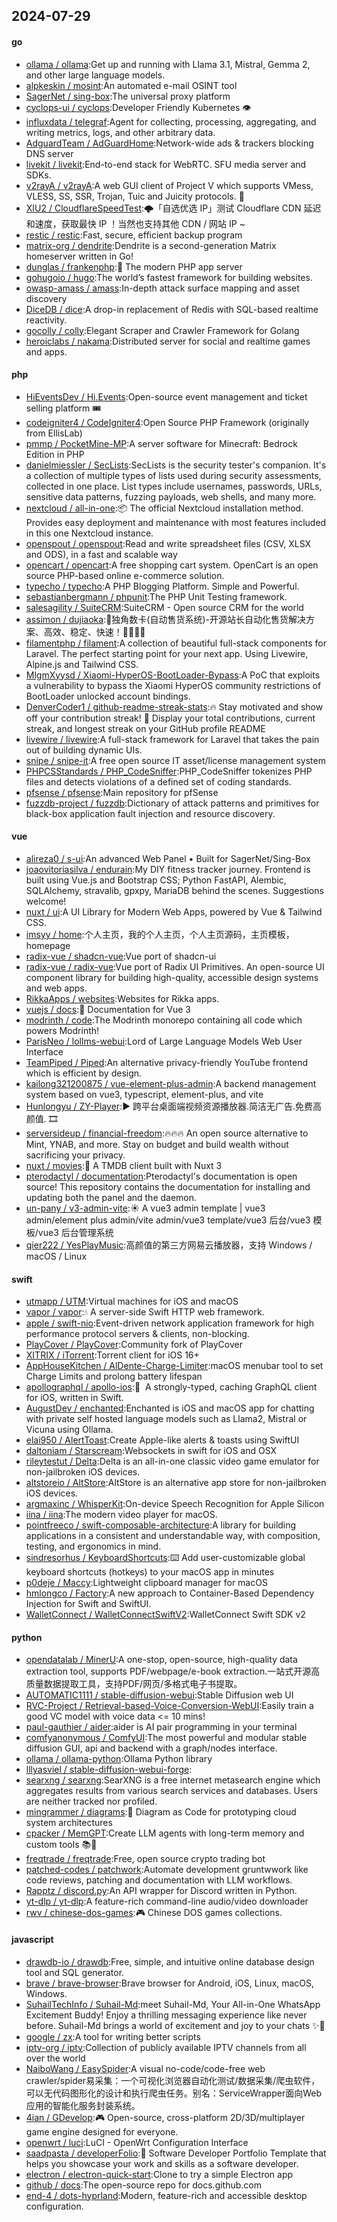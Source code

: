 ## 2024-07-29

#### go
* [ollama / ollama](https://github.com/ollama/ollama):Get up and running with Llama 3.1, Mistral, Gemma 2, and other large language models.
* [alpkeskin / mosint](https://github.com/alpkeskin/mosint):An automated e-mail OSINT tool
* [SagerNet / sing-box](https://github.com/SagerNet/sing-box):The universal proxy platform
* [cyclops-ui / cyclops](https://github.com/cyclops-ui/cyclops):Developer Friendly Kubernetes 👁️
* [influxdata / telegraf](https://github.com/influxdata/telegraf):Agent for collecting, processing, aggregating, and writing metrics, logs, and other arbitrary data.
* [AdguardTeam / AdGuardHome](https://github.com/AdguardTeam/AdGuardHome):Network-wide ads & trackers blocking DNS server
* [livekit / livekit](https://github.com/livekit/livekit):End-to-end stack for WebRTC. SFU media server and SDKs.
* [v2rayA / v2rayA](https://github.com/v2rayA/v2rayA):A web GUI client of Project V which supports VMess, VLESS, SS, SSR, Trojan, Tuic and Juicity protocols. 🚀
* [XIU2 / CloudflareSpeedTest](https://github.com/XIU2/CloudflareSpeedTest):🌩「自选优选 IP」测试 Cloudflare CDN 延迟和速度，获取最快 IP ！当然也支持其他 CDN / 网站 IP ~
* [restic / restic](https://github.com/restic/restic):Fast, secure, efficient backup program
* [matrix-org / dendrite](https://github.com/matrix-org/dendrite):Dendrite is a second-generation Matrix homeserver written in Go!
* [dunglas / frankenphp](https://github.com/dunglas/frankenphp):🧟 The modern PHP app server
* [gohugoio / hugo](https://github.com/gohugoio/hugo):The world’s fastest framework for building websites.
* [owasp-amass / amass](https://github.com/owasp-amass/amass):In-depth attack surface mapping and asset discovery
* [DiceDB / dice](https://github.com/DiceDB/dice):A drop-in replacement of Redis with SQL-based realtime reactivity.
* [gocolly / colly](https://github.com/gocolly/colly):Elegant Scraper and Crawler Framework for Golang
* [heroiclabs / nakama](https://github.com/heroiclabs/nakama):Distributed server for social and realtime games and apps.

#### php
* [HiEventsDev / Hi.Events](https://github.com/HiEventsDev/Hi.Events):Open-source event management and ticket selling platform 🎟️
* [codeigniter4 / CodeIgniter4](https://github.com/codeigniter4/CodeIgniter4):Open Source PHP Framework (originally from EllisLab)
* [pmmp / PocketMine-MP](https://github.com/pmmp/PocketMine-MP):A server software for Minecraft: Bedrock Edition in PHP
* [danielmiessler / SecLists](https://github.com/danielmiessler/SecLists):SecLists is the security tester's companion. It's a collection of multiple types of lists used during security assessments, collected in one place. List types include usernames, passwords, URLs, sensitive data patterns, fuzzing payloads, web shells, and many more.
* [nextcloud / all-in-one](https://github.com/nextcloud/all-in-one):📦 The official Nextcloud installation method. Provides easy deployment and maintenance with most features included in this one Nextcloud instance.
* [openspout / openspout](https://github.com/openspout/openspout):Read and write spreadsheet files (CSV, XLSX and ODS), in a fast and scalable way
* [opencart / opencart](https://github.com/opencart/opencart):A free shopping cart system. OpenCart is an open source PHP-based online e-commerce solution.
* [typecho / typecho](https://github.com/typecho/typecho):A PHP Blogging Platform. Simple and Powerful.
* [sebastianbergmann / phpunit](https://github.com/sebastianbergmann/phpunit):The PHP Unit Testing framework.
* [salesagility / SuiteCRM](https://github.com/salesagility/SuiteCRM):SuiteCRM - Open source CRM for the world
* [assimon / dujiaoka](https://github.com/assimon/dujiaoka):🦄独角数卡(自动售货系统)-开源站长自动化售货解决方案、高效、稳定、快速！🚀🚀🎉🎉
* [filamentphp / filament](https://github.com/filamentphp/filament):A collection of beautiful full-stack components for Laravel. The perfect starting point for your next app. Using Livewire, Alpine.js and Tailwind CSS.
* [MlgmXyysd / Xiaomi-HyperOS-BootLoader-Bypass](https://github.com/MlgmXyysd/Xiaomi-HyperOS-BootLoader-Bypass):A PoC that exploits a vulnerability to bypass the Xiaomi HyperOS community restrictions of BootLoader unlocked account bindings.
* [DenverCoder1 / github-readme-streak-stats](https://github.com/DenverCoder1/github-readme-streak-stats):🔥 Stay motivated and show off your contribution streak! 🌟 Display your total contributions, current streak, and longest streak on your GitHub profile README
* [livewire / livewire](https://github.com/livewire/livewire):A full-stack framework for Laravel that takes the pain out of building dynamic UIs.
* [snipe / snipe-it](https://github.com/snipe/snipe-it):A free open source IT asset/license management system
* [PHPCSStandards / PHP_CodeSniffer](https://github.com/PHPCSStandards/PHP_CodeSniffer):PHP_CodeSniffer tokenizes PHP files and detects violations of a defined set of coding standards.
* [pfsense / pfsense](https://github.com/pfsense/pfsense):Main repository for pfSense
* [fuzzdb-project / fuzzdb](https://github.com/fuzzdb-project/fuzzdb):Dictionary of attack patterns and primitives for black-box application fault injection and resource discovery.

#### vue
* [alireza0 / s-ui](https://github.com/alireza0/s-ui):An advanced Web Panel • Built for SagerNet/Sing-Box
* [joaovitoriasilva / endurain](https://github.com/joaovitoriasilva/endurain):My DIY fitness tracker journey. Frontend is built using Vue.js and Bootstrap CSS; Python FastAPI, Alembic, SQLAlchemy, stravalib, gpxpy, MariaDB behind the scenes. Suggestions welcome!
* [nuxt / ui](https://github.com/nuxt/ui):A UI Library for Modern Web Apps, powered by Vue & Tailwind CSS.
* [imsyy / home](https://github.com/imsyy/home):个人主页，我的个人主页，个人主页源码，主页模板，homepage
* [radix-vue / shadcn-vue](https://github.com/radix-vue/shadcn-vue):Vue port of shadcn-ui
* [radix-vue / radix-vue](https://github.com/radix-vue/radix-vue):Vue port of Radix UI Primitives. An open-source UI component library for building high-quality, accessible design systems and web apps.
* [RikkaApps / websites](https://github.com/RikkaApps/websites):Websites for Rikka apps.
* [vuejs / docs](https://github.com/vuejs/docs):📄 Documentation for Vue 3
* [modrinth / code](https://github.com/modrinth/code):The Modrinth monorepo containing all code which powers Modrinth!
* [ParisNeo / lollms-webui](https://github.com/ParisNeo/lollms-webui):Lord of Large Language Models Web User Interface
* [TeamPiped / Piped](https://github.com/TeamPiped/Piped):An alternative privacy-friendly YouTube frontend which is efficient by design.
* [kailong321200875 / vue-element-plus-admin](https://github.com/kailong321200875/vue-element-plus-admin):A backend management system based on vue3, typescript, element-plus, and vite
* [Hunlongyu / ZY-Player](https://github.com/Hunlongyu/ZY-Player):▶️
跨平台桌面端视频资源播放器.简洁无广告.免费高颜值. 🎞
* [serversideup / financial-freedom](https://github.com/serversideup/financial-freedom):🔥🔥🔥 An open source alternative to Mint, YNAB, and more. Stay on budget and build wealth without sacrificing your privacy.
* [nuxt / movies](https://github.com/nuxt/movies):🍿 A TMDB client built with Nuxt 3
* [pterodactyl / documentation](https://github.com/pterodactyl/documentation):Pterodactyl's documentation is open source! This repository contains the documentation for installing and updating both the panel and the daemon.
* [un-pany / v3-admin-vite](https://github.com/un-pany/v3-admin-vite):☀️ A vue3 admin template | vue3 admin/element plus admin/vite admin/vue3 template/vue3 后台/vue3 模板/vue3 后台管理系统
* [qier222 / YesPlayMusic](https://github.com/qier222/YesPlayMusic):高颜值的第三方网易云播放器，支持 Windows / macOS / Linux

#### swift
* [utmapp / UTM](https://github.com/utmapp/UTM):Virtual machines for iOS and macOS
* [vapor / vapor](https://github.com/vapor/vapor):💧 A server-side Swift HTTP web framework.
* [apple / swift-nio](https://github.com/apple/swift-nio):Event-driven network application framework for high performance protocol servers & clients, non-blocking.
* [PlayCover / PlayCover](https://github.com/PlayCover/PlayCover):Community fork of PlayCover
* [XITRIX / iTorrent](https://github.com/XITRIX/iTorrent):Torrent client for iOS 16+
* [AppHouseKitchen / AlDente-Charge-Limiter](https://github.com/AppHouseKitchen/AlDente-Charge-Limiter):macOS menubar tool to set Charge Limits and prolong battery lifespan
* [apollographql / apollo-ios](https://github.com/apollographql/apollo-ios):📱  A strongly-typed, caching GraphQL client for iOS, written in Swift.
* [AugustDev / enchanted](https://github.com/AugustDev/enchanted):Enchanted is iOS and macOS app for chatting with private self hosted language models such as Llama2, Mistral or Vicuna using Ollama.
* [elai950 / AlertToast](https://github.com/elai950/AlertToast):Create Apple-like alerts & toasts using SwiftUI
* [daltoniam / Starscream](https://github.com/daltoniam/Starscream):Websockets in swift for iOS and OSX
* [rileytestut / Delta](https://github.com/rileytestut/Delta):Delta is an all-in-one classic video game emulator for non-jailbroken iOS devices.
* [altstoreio / AltStore](https://github.com/altstoreio/AltStore):AltStore is an alternative app store for non-jailbroken iOS devices.
* [argmaxinc / WhisperKit](https://github.com/argmaxinc/WhisperKit):On-device Speech Recognition for Apple Silicon
* [iina / iina](https://github.com/iina/iina):The modern video player for macOS.
* [pointfreeco / swift-composable-architecture](https://github.com/pointfreeco/swift-composable-architecture):A library for building applications in a consistent and understandable way, with composition, testing, and ergonomics in mind.
* [sindresorhus / KeyboardShortcuts](https://github.com/sindresorhus/KeyboardShortcuts):⌨️ Add user-customizable global keyboard shortcuts (hotkeys) to your macOS app in minutes
* [p0deje / Maccy](https://github.com/p0deje/Maccy):Lightweight clipboard manager for macOS
* [hmlongco / Factory](https://github.com/hmlongco/Factory):A new approach to Container-Based Dependency Injection for Swift and SwiftUI.
* [WalletConnect / WalletConnectSwiftV2](https://github.com/WalletConnect/WalletConnectSwiftV2):WalletConnect Swift SDK v2

#### python
* [opendatalab / MinerU](https://github.com/opendatalab/MinerU):A one-stop, open-source, high-quality data extraction tool, supports PDF/webpage/e-book extraction.一站式开源高质量数据提取工具，支持PDF/网页/多格式电子书提取。
* [AUTOMATIC1111 / stable-diffusion-webui](https://github.com/AUTOMATIC1111/stable-diffusion-webui):Stable Diffusion web UI
* [RVC-Project / Retrieval-based-Voice-Conversion-WebUI](https://github.com/RVC-Project/Retrieval-based-Voice-Conversion-WebUI):Easily train a good VC model with voice data <= 10 mins!
* [paul-gauthier / aider](https://github.com/paul-gauthier/aider):aider is AI pair programming in your terminal
* [comfyanonymous / ComfyUI](https://github.com/comfyanonymous/ComfyUI):The most powerful and modular stable diffusion GUI, api and backend with a graph/nodes interface.
* [ollama / ollama-python](https://github.com/ollama/ollama-python):Ollama Python library
* [lllyasviel / stable-diffusion-webui-forge](https://github.com/lllyasviel/stable-diffusion-webui-forge):
* [searxng / searxng](https://github.com/searxng/searxng):SearXNG is a free internet metasearch engine which aggregates results from various search services and databases. Users are neither tracked nor profiled.
* [mingrammer / diagrams](https://github.com/mingrammer/diagrams):🎨 Diagram as Code for prototyping cloud system architectures
* [cpacker / MemGPT](https://github.com/cpacker/MemGPT):Create LLM agents with long-term memory and custom tools 📚🦙
* [freqtrade / freqtrade](https://github.com/freqtrade/freqtrade):Free, open source crypto trading bot
* [patched-codes / patchwork](https://github.com/patched-codes/patchwork):Automate development gruntwwork like code reviews, patching and documentation with LLM workflows.
* [Rapptz / discord.py](https://github.com/Rapptz/discord.py):An API wrapper for Discord written in Python.
* [yt-dlp / yt-dlp](https://github.com/yt-dlp/yt-dlp):A feature-rich command-line audio/video downloader
* [rwv / chinese-dos-games](https://github.com/rwv/chinese-dos-games):🎮 Chinese DOS games collections.

#### javascript
* [drawdb-io / drawdb](https://github.com/drawdb-io/drawdb):Free, simple, and intuitive online database design tool and SQL generator.
* [brave / brave-browser](https://github.com/brave/brave-browser):Brave browser for Android, iOS, Linux, macOS, Windows.
* [SuhailTechInfo / Suhail-Md](https://github.com/SuhailTechInfo/Suhail-Md):meet Suhail-Md, Your All-in-One WhatsApp Excitement Buddy! Enjoy a thrilling messaging experience like never before. Suhail-Md brings a world of excitement and joy to your chats ✨🤖
* [google / zx](https://github.com/google/zx):A tool for writing better scripts
* [iptv-org / iptv](https://github.com/iptv-org/iptv):Collection of publicly available IPTV channels from all over the world
* [NaiboWang / EasySpider](https://github.com/NaiboWang/EasySpider):A visual no-code/code-free web crawler/spider易采集：一个可视化浏览器自动化测试/数据采集/爬虫软件，可以无代码图形化的设计和执行爬虫任务。别名：ServiceWrapper面向Web应用的智能化服务封装系统。
* [4ian / GDevelop](https://github.com/4ian/GDevelop):🎮 Open-source, cross-platform 2D/3D/multiplayer game engine designed for everyone.
* [openwrt / luci](https://github.com/openwrt/luci):LuCI - OpenWrt Configuration Interface
* [saadpasta / developerFolio](https://github.com/saadpasta/developerFolio):🚀 Software Developer Portfolio Template that helps you showcase your work and skills as a software developer.
* [electron / electron-quick-start](https://github.com/electron/electron-quick-start):Clone to try a simple Electron app
* [github / docs](https://github.com/github/docs):The open-source repo for docs.github.com
* [end-4 / dots-hyprland](https://github.com/end-4/dots-hyprland):Modern, feature-rich and accessible desktop configuration.
